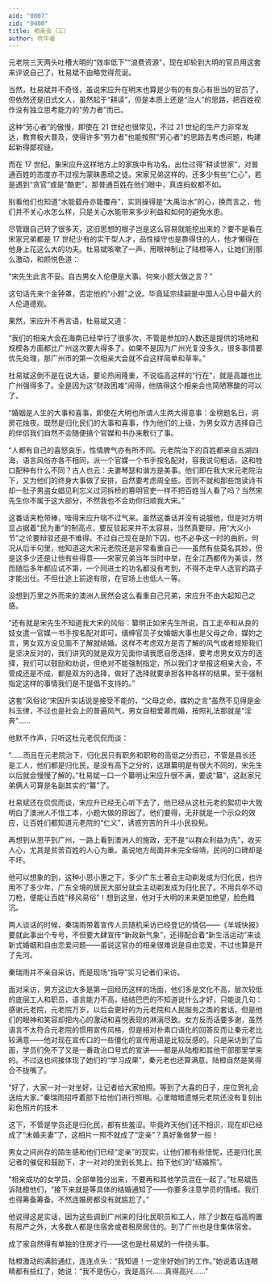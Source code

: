 ```yaml
---
aid: "0007"
zid: "0400"
title: 相亲会（三）
author: 吹牛者
---
```


元老院三天两头吐槽大明的“效率低下”“浪费资源”，现在却轮到大明的官员用这套来评说自己了，杜易斌不由略觉得荒诞。

当然，杜易斌并不奇怪，虽说宋应升在明末也算是少有的有良心有担当的官员了，但依然还是旧式文人，虽然起于“耕读”，但是本质上还是“治人”的思路，把百姓视作没有独立思考能力的“劳力者”而已。

这种“劳心者”的傲慢，即使在 21 世纪也很常见，不过 21 世纪的生产力非常发达，教育极大普及，使得许多“劳力者”也能按照“劳心者”的思路去考虑问题，构建起新得鄙视链。

而在 17 世纪，象宋应升这样地方上的家族中有功名，出仕过得“耕读世家”，对普通百姓的态度亦不过视为蒙昧愚顽之徒。宋家兄弟这样的，还多少有些“仁心”，若是遇到“贪官”或是“酷吏”，那普通百姓在他们眼中，真连蚂蚁都不如。

别看他们也知道“水能载舟亦能覆舟”，实则操得是“大禹治水”的心，换而言之，他们并不关心水怎么样，只是关心水能带来多少利益和如何的避免水患。

尽管跟自己转了很多天，这旧思想的根子岂是这么容易就能挖出来的？要不是看在宋家兄弟都是 17 世纪少有的实干型人才，品性操守也是靠得住的人，他才懒得在他身上花这么大的功夫。杜易斌咳嗽了一声，用眼神制止了陆橙等人，让她们别那么激动，和颜悦色道：

“宋先生此言不妥。自古男女人伦便是大事。何来小题大做之言？”

这句话先来个金钟罩，否定他的“小题”之说。毕竟延宗续嗣是中国人心目中最大的人伦道德观。

果然，宋应升不再言语，杜易斌又道：

“我们的相亲大会在海南已经举行了很多次，不管是参加的人数还是提供的场地和规模各方面都比广州这次要大得多了。如果不是因为广州光复没多久，很多事情要优先处理，那广州市的第一次相亲大会就不会这样简单和草率。”

杜易斌这倒不是在说大话，要论热闹隆重，不说临高这样的“行在”，就是高雄也比广州强得多了。全是因为这“财政困难”闹得，他搞得这个相亲会也简陋寒酸的可以了。

“婚姻是人生的大事和喜事，即使在大明也所谓人生两大得意事：金榜题名日，洞房花烛夜。既然是归化民们的大事和喜事，作为他们的上级，为男女双方选择自己的伴侣我们自然不会随便搞个官媒和书办来敷衍了事。

“人都有自己的喜怒哀乐，性情脾气亦有所不同。元老院治下的百姓都来自五湖四海，语言风俗亦各不相同，派一个官媒一个书手按名配对，容我说句粗话，这和牲口配种有什么不同？古人也云：夫妻琴瑟和谐方是美事。他们即在我大宋元老院治下，又为他们的终身大事做了安排，自然要考虑周全些。否则不就和那些饱读诗书却一肚子男盗女娼见利忘义过河拆桥的篡明官吏一样不把百姓当人看了吗？当然宋先生你不属于这大部分，不然我也不会劝你归顺我大宋。”

这番话夹枪带棒，噎得宋应升喘不过气来。虽然这番话并没有说服他，但是对方明显占据着“民为重”的制高点，要反驳起来并不太容易，当然真要辩，用“大义小节”之论要辩驳还是不难得。不过自己现在是阶下囚，也不必争这一时的曲折。何况从后半句里，他知道这大宋元老院还是非常看重自己――虽然有些莫名其妙，但是这多少还是让他有些得意――宋家兄弟当年当时中举，在全江西都传为美谈，然而随后多年都应试不第，一个同进士的功名都没有考到，不得不走举人选官的路子才能出仕。不但仕途上前途有限，在官场上也低人一等。

没想到万里之外而来的澳洲人居然会这么看重自己兄弟，宋应升不由大起知己之感。

“还有就是宋先生不知道我大宋的风俗：纂明正如宋先生所说，百工走卒和从良的妓女遣一官媒一书手按名配对即可，缙绅官员子女婚姻大事也是父母之命，媒妁之言，男女双方没见面不了解就结婚。这样不考虑双方是否了解的风气或者规矩我们是坚决反对的，我们讲究的就是双方见面你请我愿自愿选择，要考虑男女双方的选择，我们可以鼓励和劝说，但绝对不能强制指定，所以我们才举报这相亲大会，不管成还是不成，都是双方的选择，做好了选择就要承担各种各样的结果，至于强制指定这样的事情我们是不提倡不支持的。”

这套“风俗论”宋因升实话说是接受不能的，“父母之命，媒妁之言”虽然不见得是金科玉律，不过也是社会上的普遍风气，男女自相爱慕而婚，按照礼法那就是“淫奔”……

他默不作声，只听这杜元老侃侃而谈：

“……而且在元老院治下，归化民只有职务和职称的高低之分而已，不管是县长还是工人，他们都是归化民，是没有高下之分的，这跟纂明是有很大不同的，宋先生以后就会慢慢了解的。”杜易斌一口一个纂明让宋应升很不满，要说“纂”，这赵家兄弟俩人可算是名副其实的“纂”了。

杜易斌还在侃侃而谈，宋应升已经无心听下去了，他已经从这杜元老的絮叨中大致明白了澳洲人不惜工本，小题大做的原因了。他们要得，无非就是一个示众的效应，让百姓们都知道元老院的“仁义”，诱惑穷苦的升斗小民投髡。

再想到从恩平到广州，一路上看到澳洲人的施政，无不是“以群众利益为先”，收买人心，尤其是贫苦百姓的人心为重。虽说地方局面并未完全绥靖，民间的口碑却是不坏。

他可以想象的到，这种小恩小惠之下，多少广东土著会主动剃发成为归化民，也许用不了多少年，广东全境的居民大部分就会主动剃发成为归化民了。不用兵卒不动刀枪，便能让百姓“移风易俗”！想到这里，他对于大明的未来更加绝望，脸色黯沉。

两人谈话的时候，秦瑞雨带着宣传人员随机采访已经登记的情侣――《羊城快报》要就此事出个专号，不但要大肆宣传“新政新气象”，还得配合着“新生活运动”来谈新式婚姻和自由恋爱问题――虽说这官办的相亲很难说是自由恋爱，不过也算是开了先河。

秦瑞雨并不亲自采访，而是现场“指导”实习记者们采访。

面对采访，男方这边大多是第一回经历这样的场面，他们多是文化不高，层次较低的底层工人和职员，语言能力不高，结结巴巴的不知道说什么才好，只能说几句：感谢元老院，元老院万岁，以后会更好的为元老院和人民服务之类的套话，但是他们的眼神和笑容却把内心的激动和喜悦表现的淋漓尽致。女方反而话要多谢，虽然语言不太符合元老院的惯用宣传风格，但是相对朴素口语化的回答反而让秦元老比较满意――他对现在宣传口的一些僵化的宣传用语是比较反感的。只是采访到了后面，学员们免不了又是一番政治口号式的宣讲――都是从陆橙和其他干部那里学来的。不过这也间接体现了她们的“学习成果”，秦元老也还算满意。陆橙自然是笑得合不拢嘴了。

“好了，大家一对一对坐好，让记者给大家拍照。等到了大喜的日子，座位贺礼会送给大家。”秦瑞雨招呼着部下给他们进行照相。心里暗暗遗憾元老院还没有复刻出彩色照片的技术

这下，不管是学员还是归化民，都有些羞涩。毕竟昨天他们还不相识，现在却已经成了“未婚夫妻”了，这相片一照不就成了“定亲”？真好象做梦一般！

男女之间尚存的陌生感和他们已经“定亲”的现实，让他们都有些忸怩，还是归化民记者的催促和鼓励下，才一对对的坐到长凳上。拍下他们的“结婚照”。

“相亲成功的女学员，全部单独分出来，不要再和其他学员混在一起了。”杜易斌告诉陆橙他们，“接下来就是等具体的结婚通知了――你要多注意学员的情绪。我们也得筹备筹备。不然连婚房都没有就尴尬了。”

他说得这是实话，因为这些调到广州来的归化民职员和工人，除了少数在临高购置有房产之外，大多数人都是住宿舍或者租房居住的。到了广州也是住集体宿舍。

成了家自然得有单独的住房才行――这也是杜易斌的一件挠头事。

陆橙激动的满脸通红，连连点头：“我知道！一定坐好她们的工作。”她说着话连眼睛都有些红了，她说：“我不是伤心，我是高兴……真得高兴……”
